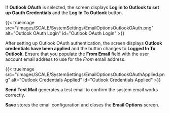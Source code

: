 &NewLine;

If **Outlook OAuth** is selected, the screen displays **Log in to Outlook to set up Oauth Credentials** and the **Log In To Outlook** button.

{{< trueimage src="/images/SCALE/SystemSettings/EmailOptionsOutlookOAuth.png" alt="Outlook OAuth Login" id="Outlook OAuth Login" >}}

After setting up Outlook OAuth authentication, the screen displays **Outlook credentials have been applied** and the button changes to **Logged In To Outlook**. Ensure that you populate the **From Email** field with the user account email address to use for the *From* email address.

{{< trueimage src="/images/SCALE/SystemSettings/EmailOptionsOutlookOAuthApplied.png" alt="Outlook Credentials Applied" id="Outlook Credentials Applied" >}}

**Send Test Mail** generates a test email to confirm the system email works correctly.

**Save** stores the email configuration and closes the **Email Options** screen.
